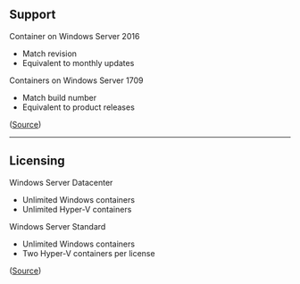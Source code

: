 ## Support

Container on Windows Server 2016

- Match revision
- Equivalent to monthly updates

Containers on Windows Server 1709

- Match build number
- Equivalent to product releases

([Source](https://docs.microsoft.com/en-us/virtualization/windowscontainers/deploy-containers/version-compatibility))

---

## Licensing

Windows Server Datacenter

- Unlimited Windows containers
- Unlimited Hyper-V containers

Windows Server Standard

- Unlimited Windows containers
- Two Hyper-V containers per license

([Source](https://www.microsoft.com/de-de/Licensing/produktlizenzierung/windows-server.aspx#tab=3))
